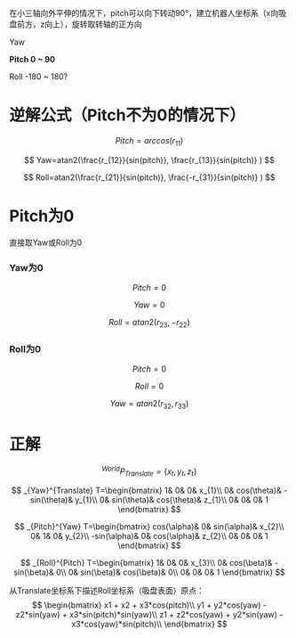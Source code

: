 在小三轴向外平伸的情况下，pitch可以向下转动90°，建立机器人坐标系（x向吸盘前方，z向上），旋转取转轴的正方向

Yaw 

**Pitch 0 ~ 90**

Roll -180 ~ 180?

# 逆解公式（Pitch不为0的情况下）

$$
Pitch=arccos(r_{11})
$$

$$
Yaw=atan2(\frac{r_{12}}{sin(pitch)}, \frac{r_{13}}{sin(pitch)}  )
$$

$$
Roll=atan2(\frac{r_{21}}{sin(pitch)}, \frac{-r_{31}}{sin(pitch)}  )
$$

# Pitch为0

直接取Yaw或Roll为0

### Yaw为0

$$
Pitch=0
$$


$$
Yaw=0
$$

$$
Roll=atan2(r_{23},-r_{22})
$$

### Roll为0

$$
Pitch=0
$$

$$
Roll=0
$$

$$
Yaw=atan2(r_{32},r_{33})
$$



# 正解

$$
^{World}P_{Translate}=\{x_{t},y_{t},z_{t}\}
$$


$$
_{Yaw}^{Translate} T=\begin{bmatrix}
 1& 0& 0& x_{1}\\
 0& cos(\theta)& -sin(\theta)& y_{1}\\
 0& sin(\theta)& cos(\theta)& z_{1}\\
 0& 0& 0& 1
\end{bmatrix}
$$

$$
_{Pitch}^{Yaw} T=\begin{bmatrix}
 cos(\alpha)& 0& sin(\alpha)& x_{2}\\
 0& 1& 0& y_{2}\\
 -sin(\alpha)& 0& cos(\alpha)& z_{2}\\
 0& 0& 0& 1
\end{bmatrix}
$$

$$
_{Roll}^{Pitch} T=\begin{bmatrix}
 1& 0& 0& x_{3}\\
 0& cos(\beta)& -sin(\beta)& 0\\
 0& sin(\beta)& cos(\beta)& 0\\
 0& 0& 0& 1
\end{bmatrix}
$$



从Translate坐标系下描述Roll坐标系（吸盘表面）原点：
$$
\begin{bmatrix}
 x1 + x2 + x3*cos(pitch)\\
 y1 + y2*cos(yaw) - z2*sin(yaw) + x3*sin(pitch)*sin(yaw)\\
 z1 + z2*cos(yaw) + y2*sin(yaw) - x3*cos(yaw)*sin(pitch)\\
\end{bmatrix}
$$
